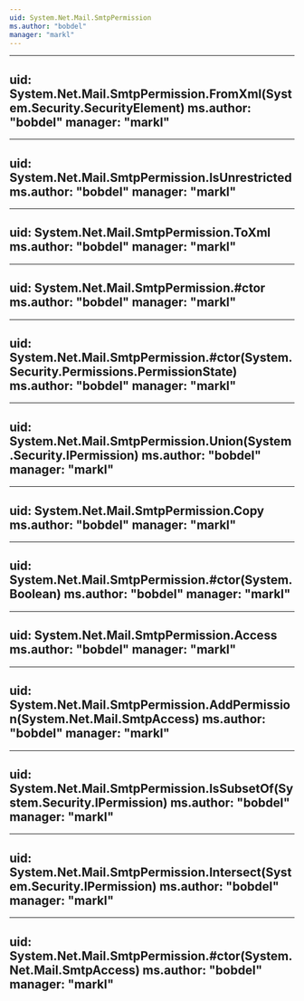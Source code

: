 ```yaml
---
uid: System.Net.Mail.SmtpPermission
ms.author: "bobdel"
manager: "markl"
---
```


---
uid: System.Net.Mail.SmtpPermission.FromXml(System.Security.SecurityElement)
ms.author: "bobdel"
manager: "markl"
---

---
uid: System.Net.Mail.SmtpPermission.IsUnrestricted
ms.author: "bobdel"
manager: "markl"
---

---
uid: System.Net.Mail.SmtpPermission.ToXml
ms.author: "bobdel"
manager: "markl"
---

---
uid: System.Net.Mail.SmtpPermission.#ctor
ms.author: "bobdel"
manager: "markl"
---

---
uid: System.Net.Mail.SmtpPermission.#ctor(System.Security.Permissions.PermissionState)
ms.author: "bobdel"
manager: "markl"
---

---
uid: System.Net.Mail.SmtpPermission.Union(System.Security.IPermission)
ms.author: "bobdel"
manager: "markl"
---

---
uid: System.Net.Mail.SmtpPermission.Copy
ms.author: "bobdel"
manager: "markl"
---

---
uid: System.Net.Mail.SmtpPermission.#ctor(System.Boolean)
ms.author: "bobdel"
manager: "markl"
---

---
uid: System.Net.Mail.SmtpPermission.Access
ms.author: "bobdel"
manager: "markl"
---

---
uid: System.Net.Mail.SmtpPermission.AddPermission(System.Net.Mail.SmtpAccess)
ms.author: "bobdel"
manager: "markl"
---

---
uid: System.Net.Mail.SmtpPermission.IsSubsetOf(System.Security.IPermission)
ms.author: "bobdel"
manager: "markl"
---

---
uid: System.Net.Mail.SmtpPermission.Intersect(System.Security.IPermission)
ms.author: "bobdel"
manager: "markl"
---

---
uid: System.Net.Mail.SmtpPermission.#ctor(System.Net.Mail.SmtpAccess)
ms.author: "bobdel"
manager: "markl"
---
